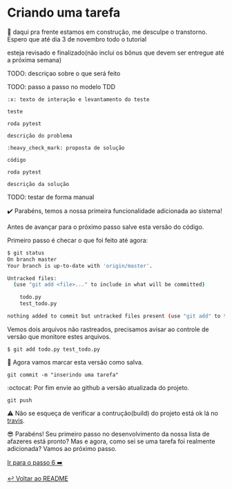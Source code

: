 # Criando uma tarefa

:construction: daqui pra frente estamos em construção, me desculpe o transtorno. Espero que até dia 3 de novembro todo o tutorial

esteja revisado e finalizado(não inclui os bônus que devem ser entregue até a próxima semana)

TODO: descriçao sobre o que será feito

TODO: passo a passo no modelo TDD

    :x: texto de interação e levantamento do teste

    teste

    roda pytest

    descrição do problema

    :heavy_check_mark: proposta de solução

    código

    roda pytest

    descrição da solução

TODO: testar de forma manual

:heavy_check_mark: Parabéns, temos a nossa primeira funcionalidade adicionada ao sistema!

Antes de avançar para o próximo passo salve esta versão do código.

Primeiro passo é checar o que foi feito até agora:
```bash
$ git status
On branch master
Your branch is up-to-date with 'origin/master'.

Untracked files:
  (use "git add <file>..." to include in what will be committed)

	todo.py
	test_todo.py

nothing added to commit but untracked files present (use "git add" to track)
```

Vemos dois arquivos não rastreados, precisamos avisar ao controle de versão que monitore estes arquivos.

`$ git add todo.py test_todo.py`

:floppy_disk: Agora vamos marcar esta versão como salva.

`git commit -m "inserindo uma tarefa"`

:octocat: Por fim envie ao github a versão atualizada do projeto.

`git push`

:warning: Não se esqueça de verificar a contrução(build) do projeto está ok lá no [travis](https://travis-ci.org/).

:sunglasses: Parabéns! Seu primeiro passo no desenvolvimento da nossa lista de afazeres está pronto? Mas e agora, como sei se uma tarefa foi realmente adicionada? Vamos ao próximo passo.

[Ir para o passo 6 :arrow_right:](passo06.md)

[:leftwards_arrow_with_hook: Voltar ao README ](README.md)
